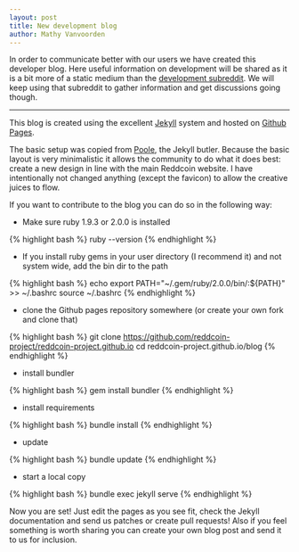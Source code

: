 ```yaml
---
layout: post
title: New development blog
author: Mathy Vanvoorden
---
```


In order to communicate better with our users we have created this developer blog. Here useful information on development will be shared as it is a bit more of a static medium than the [development subreddit](http://www.reddit.com/r/redddev/). We will keep using that subreddit to gather information and get discussions going though.

-----

This blog is created using the excellent [Jekyll](http://jekyllrb.com) system and hosted on [Github Pages](http://pages.github.com/).

The basic setup was copied from [Poole](http://getpoole.com/), the Jekyll butler. Because the basic layout is very minimalistic it allows the community to do what it does best: create a new design in line with the main Reddcoin website. I have intentionally not changed anything (except the favicon) to allow the creative juices to flow.

If you want to contribute to the blog you can do so in the following way:

* Make sure ruby 1.9.3 or 2.0.0 is installed

{% highlight bash %}
ruby --version
{% endhighlight %}

* If you install ruby gems in your user directory (I recommend it) and not system wide, add the bin dir to the path

{% highlight bash %}
echo export PATH="~/.gem/ruby/2.0.0/bin/:${PATH}" >> ~/.bashrc
source ~/.bashrc
{% endhighlight %}

* clone the Github pages repository somewhere (or create your own fork and clone that)

{% highlight bash %}
git clone https://github.com/reddcoin-project/reddcoin-project.github.io
cd reddcoin-project.github.io/blog
{% endhighlight %}

* install bundler  

{% highlight bash %}
gem install bundler
{% endhighlight %}

* install requirements

{% highlight bash %}
bundle install
{% endhighlight %}

* update          

{% highlight bash %}
bundle update
{% endhighlight %}

* start a local copy    

{% highlight bash %}
bundle exec jekyll serve
{% endhighlight %}

Now you are set! Just edit the pages as you see fit, check the Jekyll documentation and send us patches or create pull requests! Also if you feel something is worth sharing you can create your own blog post and send it to us for inclusion.
